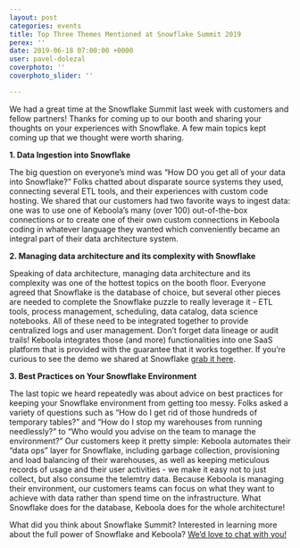 ```yaml
---
layout: post
categories: events
title: Top Three Themes Mentioned at Snowflake Summit 2019
perex: ''
date: 2019-06-18 07:00:00 +0000
user: pavel-dolezal
coverphoto: ''
coverphoto_slider: ''

---
```

We had a great time at the Snowflake Summit last week with customers and fellow partners! Thanks for coming up to our booth and sharing your thoughts on your experiences with Snowflake. A few main topics kept coming up that we thought were worth sharing.

**1. Data Ingestion into Snowflake**

The big question on everyone’s mind was “How DO you get all of your data into Snowflake?” Folks chatted about disparate source systems they used, connecting several ETL tools, and their experiences with custom code hosting. We shared that our customers had two favorite ways to ingest data: one was to use one of Keboola’s many (over 100) out-of-the-box connections or to create one of their own custom connections in Keboola coding in whatever language they wanted which conveniently became an integral part of their data architecture system.

**2. Managing data architecture and its complexity with Snowflake**

Speaking of data architecture, managing data architecture and its complexity was one of the hottest topics on the booth floor. Everyone agreed that Snowflake is the database of choice, but several other pieces are needed to complete the Snowflake puzzle to really leverage it - ETL tools, process management, scheduling, data catalog, data science notebooks. All of these need to be integrated together to provide centralized logs and user management. Don’t forget data lineage or audit trails! Keboola integrates those (and more) functionalities into one SaaS platform that is provided with the guarantee that it works together. If you’re curious to see the demo we shared at Snowflake [grab it here](https://www.keboola.com/request-demo).

**3. Best Practices on Your Snowflake Environment**

The last topic we heard repeatedly was about advice on best practices for keeping your Snowflake environment from getting too messy. Folks asked a variety of questions such as “How do I get rid of those hundreds of temporary tables?” and “How do I stop my warehouses from running needlessly?” to “Who would you advise on the team to manage the environment?” Our customers keep it pretty simple: Keboola automates their “data ops” layer for Snowflake, including garbage collection, provisioning and load balancing of their warehouses, as well as keeping meticulous records of usage and their user activities - we make it easy not to just collect, but also consume the telemtry data. Because Keboola is managing their environment, our customers teams can focus on what they want to achieve with data rather than spend time on the infrastructure. What Snowflake does for the database, Keboola does for the whole architecture!

What did you think about Snowflake Summit? Interested in learning more about the full power of Snowflake and Keboola? [We’d love to chat with you!](https://www.keboola.com/request-demo)